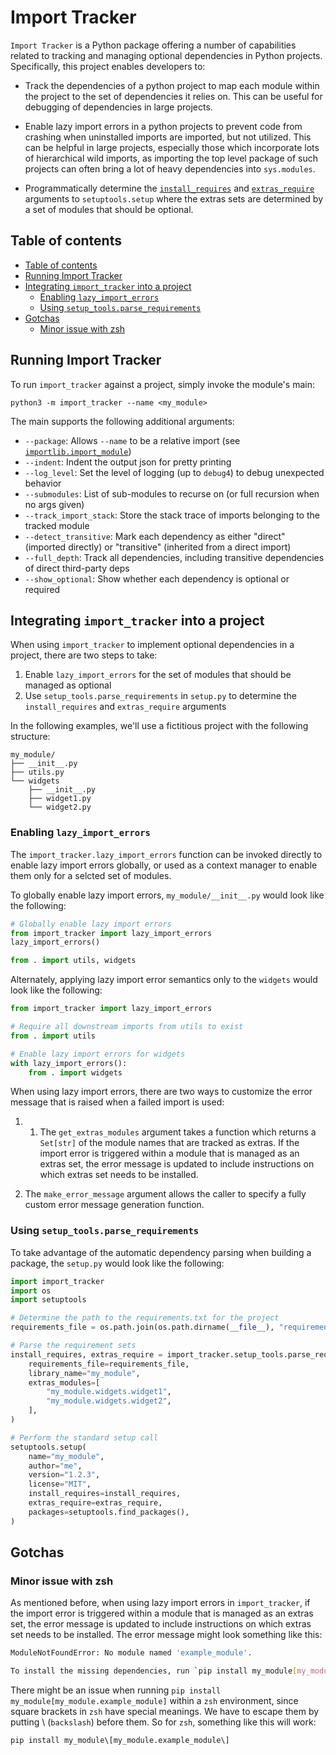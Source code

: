 # Import Tracker

`Import Tracker` is a Python package offering a number of capabilities related to tracking and managing optional dependencies in Python projects. Specifically, this project enables developers to:

-   Track the dependencies of a python project to map each module within the project to the set of dependencies it relies on. This can be useful for debugging of dependencies in large projects.

-   Enable lazy import errors in a python projects to prevent code from crashing when uninstalled imports are imported, but not utilized. This can be helpful in large projects, especially those which incorporate lots of hierarchical wild imports, as importing the top level package of such projects can often bring a lot of heavy dependencies into `sys.modules`.

-   Programmatically determine the [`install_requires`](https://setuptools.pypa.io/en/latest/userguide/dependency_management.html#declaring-required-dependency) and [`extras_require`](https://setuptools.pypa.io/en/latest/userguide/dependency_management.html#optional-dependencies) arguments to `setuptools.setup` where the extras sets are determined by a set of modules that should be optional.

## Table of contents

<!-- @import "[TOC]" {cmd="toc" depthFrom=2 depthTo=6 orderedList=false} -->

<!-- code_chunk_output -->

-   [Table of contents](#table-of-contents)
-   [Running Import Tracker](#running-import-tracker)
-   [Integrating `import_tracker` into a project](#integrating-import_tracker-into-a-project)
    -   [Enabling `lazy_import_errors`](#enabling-lazy_import_errors)
    -   [Using `setup_tools.parse_requirements`](#using-setup_toolsparse_requirements)
-   [Gotchas](#gotchas)
    -   [Minor issue with zsh](#minor-issue-with-zsh)

<!-- /code_chunk_output -->

## Running Import Tracker

To run `import_tracker` against a project, simply invoke the module's main:

```
python3 -m import_tracker --name <my_module>
```

The main supports the following additional arguments:

-   `--package`: Allows `--name` to be a relative import (see [`importlib.import_module`](https://docs.python.org/3/library/importlib.html#importlib.import_module))
-   `--indent`: Indent the output json for pretty printing
-   `--log_level`: Set the level of logging (up to `debug4`) to debug unexpected behavior
-   `--submodules`: List of sub-modules to recurse on (or full recursion when no args given)
-   `--track_import_stack`: Store the stack trace of imports belonging to the tracked module
-   `--detect_transitive`: Mark each dependency as either "direct" (imported directly) or "transitive" (inherited from a direct import)
-   `--full_depth`: Track all dependencies, including transitive dependencies of direct third-party deps
-   `--show_optional`: Show whether each dependency is optional or required

## Integrating `import_tracker` into a project

When using `import_tracker` to implement optional dependencies in a project, there are two steps to take:

1. Enable `lazy_import_errors` for the set of modules that should be managed as optional
2. Use `setup_tools.parse_requirements` in `setup.py` to determine the `install_requires` and `extras_require` arguments

In the following examples, we'll use a fictitious project with the following structure:

```
my_module/
├── __init__.py
├── utils.py
└── widgets
    ├── __init__.py
    ├── widget1.py
    └── widget2.py
```

### Enabling `lazy_import_errors`

The `import_tracker.lazy_import_errors` function can be invoked directly to enable lazy import errors globally, or used as a context manager to enable them only for a selcted set of modules.

To globally enable lazy import errors, `my_module/__init__.py` would look like the following:

```py
# Globally enable lazy import errors
from import_tracker import lazy_import_errors
lazy_import_errors()

from . import utils, widgets
```

Alternately, applying lazy import error semantics only to the `widgets` would look like the following:

```py
from import_tracker import lazy_import_errors

# Require all downstream imports from utils to exist
from . import utils

# Enable lazy import errors for widgets
with lazy_import_errors():
    from . import widgets
```

When using lazy import errors, there are two ways to customize the error message that is raised when a failed import is used:

1.  1. The `get_extras_modules` argument takes a function which returns a `Set[str]` of the module names that are tracked as extras. If the import error is triggered within a module that is managed as an extras set, the error message is updated to include instructions on which extras set needs to be installed.

2.  The `make_error_message` argument allows the caller to specify a fully custom error message generation function.

### Using `setup_tools.parse_requirements`

To take advantage of the automatic dependency parsing when building a package, the `setup.py` would look like the following:

```py
import import_tracker
import os
import setuptools

# Determine the path to the requirements.txt for the project
requirements_file = os.path.join(os.path.dirname(__file__), "requirements.txt")

# Parse the requirement sets
install_requires, extras_require = import_tracker.setup_tools.parse_requirements(
    requirements_file=requirements_file,
    library_name="my_module",
    extras_modules=[
        "my_module.widgets.widget1",
        "my_module.widgets.widget2",
    ],
)

# Perform the standard setup call
setuptools.setup(
    name="my_module",
    author="me",
    version="1.2.3",
    license="MIT",
    install_requires=install_requires,
    extras_require=extras_require,
    packages=setuptools.find_packages(),
)
```

## Gotchas

### Minor issue with zsh

As mentioned before, when using lazy import errors in `import_tracker`, if the import error is triggered within a module that is managed as an extras set, the error message is updated to include instructions on which extras set needs to be installed. The error message might look something like this:

```bash
ModuleNotFoundError: No module named 'example_module'.

To install the missing dependencies, run `pip install my_module[my_module.example_module]`

```

There might be an issue when running `pip install my_module[my_module.example_module]` within a `zsh` environment, since square brackets in `zsh` have special meanings. We have to escape them by putting \ (`backslash`) before them. So for `zsh`, something like this will work:

```
pip install my_module\[my_module.example_module\]
```
